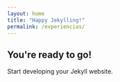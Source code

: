 ```yaml
---
layout: home
title: "Happy Jekylling!"
permalink: /experiencias/
---
```


## You're ready to go!

Start developing your Jekyll website.
